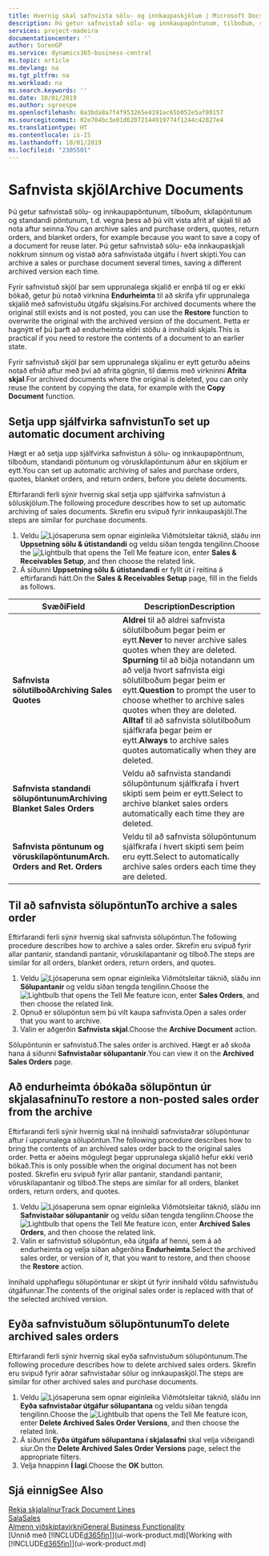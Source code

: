 ```yaml
---
title: Hvernig skal safnvista sölu- og innkaupaskjölum | Microsoft Docs
description: Þú getur safnvistað sölu- og innkaupapöntunum, tilboðum, skilapöntunum og standandi pöntunum og þú getur notað skráða skjalið til að endurskapa skjalið sem það var safnvistað frá.
services: project-madeira
documentationcenter: ''
author: SorenGP
ms.service: dynamics365-business-central
ms.topic: article
ms.devlang: na
ms.tgt_pltfrm: na
ms.workload: na
ms.search.keywords: ''
ms.date: 10/01/2019
ms.author: sgroespe
ms.openlocfilehash: 8a3bda8a7f4f953265e4191ac65b052e5af80157
ms.sourcegitcommit: 02e704bc3e01d62072144919774f1244c42827e4
ms.translationtype: HT
ms.contentlocale: is-IS
ms.lasthandoff: 10/01/2019
ms.locfileid: "2305501"
---
```

# <a name="archive-documents"></a><span data-ttu-id="df037-103">Safnvista skjöl</span><span class="sxs-lookup"><span data-stu-id="df037-103">Archive Documents</span></span>
<span data-ttu-id="df037-104">Þú getur safnvistað sölu- og innkaupapöntunum, tilboðum, skilapöntunum og standandi pöntunum, t.d. vegna þess að þú vilt vista afrit af skjali til að nota aftur seinna.</span><span class="sxs-lookup"><span data-stu-id="df037-104">You can archive sales and purchase orders, quotes, return orders, and blanket orders, for example because you want to save a copy of a document for reuse later.</span></span> <span data-ttu-id="df037-105">Þú getur safnvistað sölu- eða innkaupaskjali nokkrum sinnum og vistað aðra safnvistaða útgáfu í hvert skipti.</span><span class="sxs-lookup"><span data-stu-id="df037-105">You can archive a sales or purchase document several times, saving a different archived version each time.</span></span>

<span data-ttu-id="df037-106">Fyrir safnvistuð skjöl þar sem upprunalega skjalið er ennþá til og er ekki bókað, getur þú notað virknina **Endurheimta** til að skrifa yfir upprunalega skjalið með safnvistuðu útgáfu skjalsins.</span><span class="sxs-lookup"><span data-stu-id="df037-106">For archived documents where the original still exists and is not posted, you can use the **Restore** function to overwrite the original with the archived version of the document.</span></span> <span data-ttu-id="df037-107">Þetta er hagnýtt ef þú þarft að endurheimta eldri stöðu á innihaldi skjals.</span><span class="sxs-lookup"><span data-stu-id="df037-107">This is practical if you need to restore the contents of a document to an earlier state.</span></span>

<span data-ttu-id="df037-108">Fyrir safnvistuð skjöl þar sem upprunalega skjalinu er eytt geturðu aðeins notað efnið aftur með því að afrita gögnin, til dæmis með virkninni **Afrita skjal**.</span><span class="sxs-lookup"><span data-stu-id="df037-108">For archived documents where the original is deleted, you can only reuse the content by copying the data, for example with the **Copy Document** function.</span></span>   

## <a name="to-set-up-automatic-document-archiving"></a><span data-ttu-id="df037-109">Setja upp sjálfvirka safnvistun</span><span class="sxs-lookup"><span data-stu-id="df037-109">To set up automatic document archiving</span></span>  
<span data-ttu-id="df037-110">Hægt er að setja upp sjálfvirka safnvistun á sölu- og innkaupapöntnum, tilboðum, standandi pöntunum og vöruskilapöntunum áður en skjölum er eytt.</span><span class="sxs-lookup"><span data-stu-id="df037-110">You can set up automatic archiving of sales and purchase orders, quotes, blanket orders, and return orders, before you delete documents.</span></span>

<span data-ttu-id="df037-111">Eftirfarandi ferli sýnir hvernig skal setja upp sjálfvirka safnvistun á söluskjölum.</span><span class="sxs-lookup"><span data-stu-id="df037-111">The following procedure describes how to set up automatic archiving of sales documents.</span></span> <span data-ttu-id="df037-112">Skrefin eru svipuð fyrir innkaupaskjöl.</span><span class="sxs-lookup"><span data-stu-id="df037-112">The steps are similar for purchase documents.</span></span>
1.  <span data-ttu-id="df037-113">Veldu ![Ljósaperuna sem opnar eiginleika Viðmótsleitar](media/ui-search/search_small.png "Segðu mér hvað þú vilt gera") táknið, sláðu inn **Uppsetning sölu & útistandandi** og veldu síðan tengda tengilinn.</span><span class="sxs-lookup"><span data-stu-id="df037-113">Choose the ![Lightbulb that opens the Tell Me feature](media/ui-search/search_small.png "Tell me what you want to do") icon, enter **Sales & Receivables Setup**, and then choose the related link.</span></span>
2. <span data-ttu-id="df037-114">Á síðunni **Uppsetning sölu & útistandandi** er fyllt út í reitina á eftirfarandi hátt.</span><span class="sxs-lookup"><span data-stu-id="df037-114">On the **Sales & Receivables Setup** page, fill in the fields as follows.</span></span>

|<span data-ttu-id="df037-115">Svæði</span><span class="sxs-lookup"><span data-stu-id="df037-115">Field</span></span>|<span data-ttu-id="df037-116">Description</span><span class="sxs-lookup"><span data-stu-id="df037-116">Description</span></span>|
|-----|-----------|
|<span data-ttu-id="df037-117">**Safnvista sölutilboð**</span><span class="sxs-lookup"><span data-stu-id="df037-117">**Archiving Sales Quotes**</span></span>|<span data-ttu-id="df037-118">**Aldrei** til að aldrei safnvista sölutilboðum þegar þeim er eytt.</span><span class="sxs-lookup"><span data-stu-id="df037-118">**Never** to never archive sales quotes when they are deleted.</span></span> <span data-ttu-id="df037-119">**Spurning** til að biðja notandann um að velja hvort safnvista eigi sölutilboðum þegar þeim er eytt.</span><span class="sxs-lookup"><span data-stu-id="df037-119">**Question** to prompt the user to choose whether to archive sales quotes when they are deleted.</span></span> <span data-ttu-id="df037-120">**Alltaf** til að safnvista sölutilboðum sjálfkrafa þegar þeim er eytt.</span><span class="sxs-lookup"><span data-stu-id="df037-120">**Always** to archive sales quotes automatically when they are deleted.</span></span>|
|<span data-ttu-id="df037-121">**Safnvista standandi sölupöntunum**</span><span class="sxs-lookup"><span data-stu-id="df037-121">**Archiving Blanket Sales Orders**</span></span>|<span data-ttu-id="df037-122">Veldu að safnvista standandi sölupöntunum sjálfkrafa í hvert skipti sem þeim er eytt.</span><span class="sxs-lookup"><span data-stu-id="df037-122">Select to archive blanket sales orders automatically each time they are deleted.</span></span>|
|<span data-ttu-id="df037-123">**Safnvista pöntunum og vöruskilapöntunum**</span><span class="sxs-lookup"><span data-stu-id="df037-123">**Arch. Orders and Ret. Orders**</span></span>|<span data-ttu-id="df037-124">Veldu til að safnvista sölupöntunum sjálfkrafa í hvert skipti sem þeim eru eytt.</span><span class="sxs-lookup"><span data-stu-id="df037-124">Select to automatically archive sales orders each time they are deleted.</span></span>|

## <a name="to-archive-a-sales-order"></a><span data-ttu-id="df037-125">Til að safnvista sölupöntun</span><span class="sxs-lookup"><span data-stu-id="df037-125">To archive a sales order</span></span>
<span data-ttu-id="df037-126">Eftirfarandi ferli sýnir hvernig skal safnvista sölupöntun.</span><span class="sxs-lookup"><span data-stu-id="df037-126">The following procedure describes how to archive a sales order.</span></span> <span data-ttu-id="df037-127">Skrefin eru svipuð fyrir allar pantanir, standandi pantanir, vöruskilapantanir og tilboð.</span><span class="sxs-lookup"><span data-stu-id="df037-127">The steps are similar for all orders, blanket orders, return orders, and quotes.</span></span>

1.  <span data-ttu-id="df037-128">Veldu ![Ljósaperuna sem opnar eiginleika Viðmótsleitar](media/ui-search/search_small.png "Segðu mér hvað þú vilt gera") táknið, sláðu inn **Sölupantanir** og veldu síðan tengda tengilinn.</span><span class="sxs-lookup"><span data-stu-id="df037-128">Choose the ![Lightbulb that opens the Tell Me feature](media/ui-search/search_small.png "Tell me what you want to do") icon, enter **Sales Orders**, and then choose the related link.</span></span>  
2.  <span data-ttu-id="df037-129">Opnuð er sölupöntun sem þú vilt kaupa safnvista.</span><span class="sxs-lookup"><span data-stu-id="df037-129">Open a sales order that you want to archive.</span></span>  
3.  <span data-ttu-id="df037-130">Valin er aðgerðin **Safnvista skjal**.</span><span class="sxs-lookup"><span data-stu-id="df037-130">Choose the **Archive Document** action.</span></span>

<span data-ttu-id="df037-131">Sölupöntunin er safnvistuð.</span><span class="sxs-lookup"><span data-stu-id="df037-131">The sales order is archived.</span></span> <span data-ttu-id="df037-132">Hægt er að skoða hana á síðunni **Safnvistaðar sölupantanir**.</span><span class="sxs-lookup"><span data-stu-id="df037-132">You can view it on the **Archived Sales Orders** page.</span></span>

## <a name="to-restore-a-non-posted-sales-order-from-the-archive"></a><span data-ttu-id="df037-133">Að endurheimta óbókaða sölupöntun úr skjalasafninu</span><span class="sxs-lookup"><span data-stu-id="df037-133">To restore a non-posted sales order from the archive</span></span>
<span data-ttu-id="df037-134">Eftirfarandi ferli sýnir hvernig skal ná innihaldi safnvistaðrar sölupöntunar aftur í upprunalega sölupöntun.</span><span class="sxs-lookup"><span data-stu-id="df037-134">The following procedure describes how to bring the contents of an archived sales order back to the original sales order.</span></span> <span data-ttu-id="df037-135">Þetta er aðeins mögulegt þegar upprunalega skjalið hefur ekki verið bókað.</span><span class="sxs-lookup"><span data-stu-id="df037-135">This is only possible when the original document has not been posted.</span></span> <span data-ttu-id="df037-136">Skrefin eru svipuð fyrir allar pantanir, standandi pantanir, vöruskilapantanir og tilboð.</span><span class="sxs-lookup"><span data-stu-id="df037-136">The steps are similar for all orders, blanket orders, return orders, and quotes.</span></span>

1. <span data-ttu-id="df037-137">Veldu ![Ljósaperuna sem opnar eiginleika Viðmótsleitar](media/ui-search/search_small.png "Segðu mér hvað þú vilt gera") táknið, sláðu inn **Safnvistaðar sölupantanir** og veldu síðan tengda tengilinn.</span><span class="sxs-lookup"><span data-stu-id="df037-137">Choose the ![Lightbulb that opens the Tell Me feature](media/ui-search/search_small.png "Tell me what you want to do") icon, enter **Archived Sales Orders**, and then choose the related link.</span></span>
2. <span data-ttu-id="df037-138">Valin er safnvistuð sölupöntun, eða útgáfa af henni, sem á að endurheimta og velja síðan aðgerðina **Endurheimta**.</span><span class="sxs-lookup"><span data-stu-id="df037-138">Select the archived sales order, or version of it, that you want to restore, and then choose the **Restore** action.</span></span>  

<span data-ttu-id="df037-139">Innihald upphaflegu sölupöntunar er skipt út fyrir innihald völdu safnvistuðu útgáfunnar.</span><span class="sxs-lookup"><span data-stu-id="df037-139">The contents of the original sales order is replaced with that of the selected archived version.</span></span>

## <a name="to-delete-archived-sales-orders"></a><span data-ttu-id="df037-140">Eyða safnvistuðum sölupöntunum</span><span class="sxs-lookup"><span data-stu-id="df037-140">To delete archived sales orders</span></span>
<span data-ttu-id="df037-141">Eftirfarandi ferli sýnir hvernig skal eyða safnvistuðum sölupöntunum.</span><span class="sxs-lookup"><span data-stu-id="df037-141">The following procedure describes how to delete archived sales orders.</span></span> <span data-ttu-id="df037-142">Skrefin eru svipuð fyrir aðrar safnvistaðar sölur og innkaupaskjöl.</span><span class="sxs-lookup"><span data-stu-id="df037-142">The steps are similar for other archived sales and purchase documents.</span></span>

1.  <span data-ttu-id="df037-143">Veldu ![Ljósaperuna sem opnar eiginleika Viðmótsleitar](media/ui-search/search_small.png "Segðu mér hvað þú vilt gera") táknið, sláðu inn **Eyða safnvistaðar útgáfur sölupantana** og veldu síðan tengda tengilinn.</span><span class="sxs-lookup"><span data-stu-id="df037-143">Choose the ![Lightbulb that opens the Tell Me feature](media/ui-search/search_small.png "Tell me what you want to do") icon, enter **Delete Archived Sales Order Versions**, and then choose the related link.</span></span>  
2.  <span data-ttu-id="df037-144">Á síðunni **Eyða útgáfum sölupantana í skjalasafni** skal velja viðeigandi síur.</span><span class="sxs-lookup"><span data-stu-id="df037-144">On the **Delete Archived Sales Order Versions** page, select the appropriate filters.</span></span>  
3.  <span data-ttu-id="df037-145">Velja hnappinn **Í lagi**.</span><span class="sxs-lookup"><span data-stu-id="df037-145">Choose the **OK** button.</span></span>

## <a name="see-also"></a><span data-ttu-id="df037-146">Sjá einnig</span><span class="sxs-lookup"><span data-stu-id="df037-146">See Also</span></span>
[<span data-ttu-id="df037-147">Rekja skjalalínur</span><span class="sxs-lookup"><span data-stu-id="df037-147">Track Document Lines</span></span>](across-how-to-track-document-lines.md)  
[<span data-ttu-id="df037-148">Sala</span><span class="sxs-lookup"><span data-stu-id="df037-148">Sales</span></span>](sales-manage-sales.md)  
[<span data-ttu-id="df037-149">Almenn viðskiptavirkni</span><span class="sxs-lookup"><span data-stu-id="df037-149">General Business Functionality</span></span>](ui-across-business-areas.md)  
<span data-ttu-id="df037-150">[Unnið með [!INCLUDE[d365fin](includes/d365fin_md.md)]](ui-work-product.md)</span><span class="sxs-lookup"><span data-stu-id="df037-150">[Working with [!INCLUDE[d365fin](includes/d365fin_md.md)]](ui-work-product.md)</span></span>
